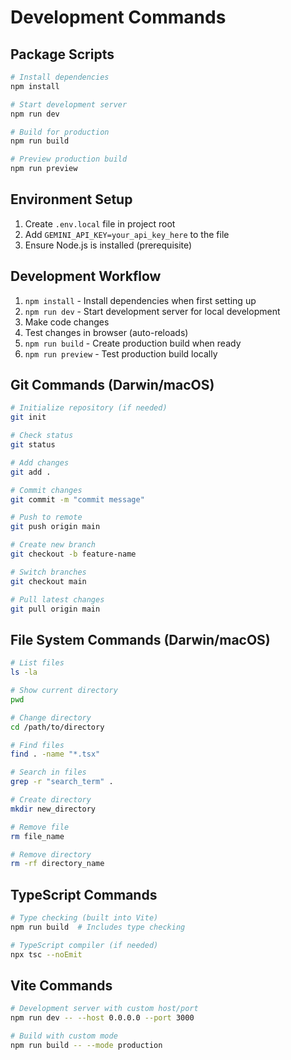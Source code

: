 # Development Commands

## Package Scripts
```bash
# Install dependencies
npm install

# Start development server
npm run dev

# Build for production
npm run build

# Preview production build
npm run preview
```

## Environment Setup
1. Create `.env.local` file in project root
2. Add `GEMINI_API_KEY=your_api_key_here` to the file
3. Ensure Node.js is installed (prerequisite)

## Development Workflow
1. `npm install` - Install dependencies when first setting up
2. `npm run dev` - Start development server for local development
3. Make code changes
4. Test changes in browser (auto-reloads)
5. `npm run build` - Create production build when ready
6. `npm run preview` - Test production build locally

## Git Commands (Darwin/macOS)
```bash
# Initialize repository (if needed)
git init

# Check status
git status

# Add changes
git add .

# Commit changes
git commit -m "commit message"

# Push to remote
git push origin main

# Create new branch
git checkout -b feature-name

# Switch branches
git checkout main

# Pull latest changes
git pull origin main
```

## File System Commands (Darwin/macOS)
```bash
# List files
ls -la

# Show current directory
pwd

# Change directory
cd /path/to/directory

# Find files
find . -name "*.tsx"

# Search in files
grep -r "search_term" .

# Create directory
mkdir new_directory

# Remove file
rm file_name

# Remove directory
rm -rf directory_name
```

## TypeScript Commands
```bash
# Type checking (built into Vite)
npm run build  # Includes type checking

# TypeScript compiler (if needed)
npx tsc --noEmit
```

## Vite Commands
```bash
# Development server with custom host/port
npm run dev -- --host 0.0.0.0 --port 3000

# Build with custom mode
npm run build -- --mode production
```